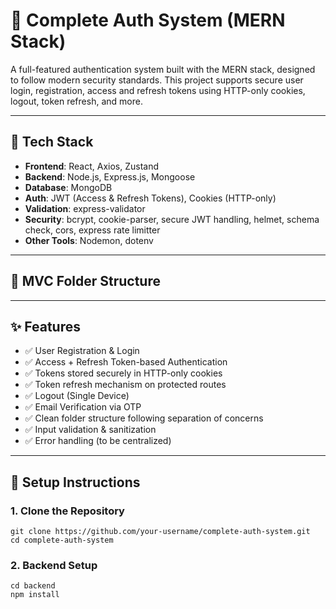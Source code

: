 # 🔐 Complete Auth System (MERN Stack)

A full-featured authentication system built with the MERN stack, designed to follow modern security standards. This project supports secure user login, registration, access and refresh tokens using HTTP-only cookies, logout, token refresh, and more.

---

## 🚀 Tech Stack

- **Frontend**: React, Axios, Zustand
- **Backend**: Node.js, Express.js, Mongoose
- **Database**: MongoDB
- **Auth**: JWT (Access & Refresh Tokens), Cookies (HTTP-only)
- **Validation**: express-validator
- **Security**: bcrypt, cookie-parser, secure JWT handling, helmet, schema check, cors, express rate limitter 
- **Other Tools**: Nodemon, dotenv

---

## 📁 MVC Folder Structure

---

## ✨ Features

- ✅ User Registration & Login
- ✅ Access + Refresh Token-based Authentication
- ✅ Tokens stored securely in HTTP-only cookies
- ✅ Token refresh mechanism on protected routes
- ✅ Logout (Single Device)
- ✅ Email Verification via OTP
- ✅ Clean folder structure following separation of concerns
- ✅ Input validation & sanitization
- ✅ Error handling (to be centralized)

---

## 🧪 Setup Instructions

### 1. Clone the Repository

```
git clone https://github.com/your-username/complete-auth-system.git
cd complete-auth-system
```

### 2. Backend Setup
```
cd backend
npm install
```
